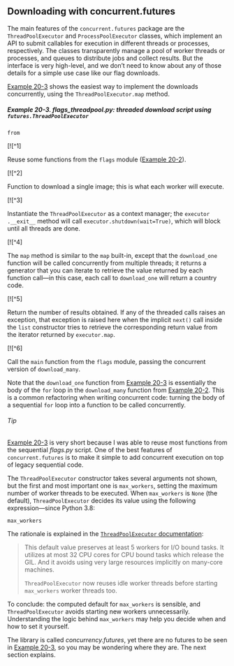 ## Downloading with concurrent.futures

The main features of the `concurrent.futures` package are the `ThreadPoolExecutor` and `ProcessPoolExecutor` classes, which implement an API to submit callables for execution in different threads or processes, respectively. The classes transparently manage a pool of worker threads or processes, and queues to distribute jobs and collect results. But the interface is very high-level, and we don’t need to know about any of those details for a simple use case like our flag downloads.

[Example 20-3](#flags_threadpool_ex) shows the easiest way to implement the downloads concurrently, using the `ThreadPoolExecutor.map` method.

##### Example 20-3. flags_threadpool.py: threaded download script using `futures.ThreadPoolExecutor`

```
from
```

[![^1]

Reuse some functions from the `flags` module ([Example 20-2](#flags_module_ex)).

[![^2]

Function to download a single image; this is what each worker will execute.

[![^3]

Instantiate the `ThreadPoolExecutor` as a context manager; the `executor​.__exit__` method will call `executor.shutdown(wait=True)`, which will block until all threads are done.

[![^4]

The `map` method is similar to the `map` built-in, except that the `download_one` function will be called concurrently from multiple threads; it returns a generator that you can iterate to retrieve the value returned by each function call—in this case, each call to `download_one` will return a country code.

[![^5]

Return the number of results obtained. If any of the threaded calls raises an exception, that exception is raised here when the implicit `next()` call inside the `list` constructor tries to retrieve the corresponding return value from the iterator returned by `executor.map`.

[![^6]

Call the `main` function from the `flags` module, passing the concurrent version of `download_many`.

Note that the `download_one` function from [Example 20-3](#flags_threadpool_ex) is essentially the body of the `for` loop in the `download_many` function from [Example 20-2](#flags_module_ex). This is a common refactoring when writing concurrent code: turning the body of a sequential `for` loop into a function to be called concurrently.

###### Tip

[Example 20-3](#flags_threadpool_ex) is very short because I was able to reuse most functions from the sequential _flags.py_ script. One of the best features of `concurrent.futures` is to make it simple to add concurrent execution on top of legacy sequential code.

The `ThreadPoolExecutor` constructor takes several arguments not shown, but the first and most important one is `max_workers`, setting the maximum number of worker threads to be executed. When `max_workers` is `None` (the default), `ThreadPool​Executor` decides its value using the following expression—since Python 3.8:

```
max_workers
```

The rationale is explained in the [`ThreadPoolExecutor` documentation](https://fpy.li/20-6):

> This default value preserves at least 5 workers for I/O bound tasks. It utilizes at most 32 CPU cores for CPU bound tasks which release the GIL. And it avoids using very large resources implicitly on many-core machines.
> 
> `ThreadPoolExecutor` now reuses idle worker threads before starting `max_workers` worker threads too.

To conclude: the computed default for `max_workers` is sensible, and `ThreadPoolExecutor` avoids starting new workers unnecessarily. Understanding the logic behind `max_workers` may help you decide when and how to set it yourself.

The library is called _concurrency.futures_, yet there are no futures to be seen in [Example 20-3](#flags_threadpool_ex), so you may be wondering where they are. The next section explains.